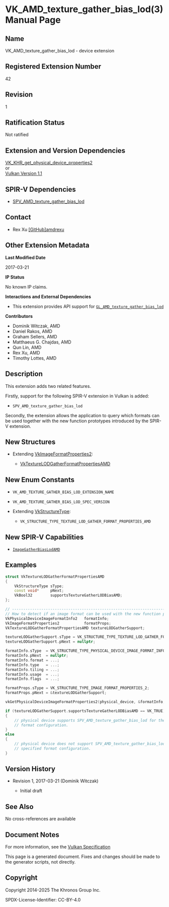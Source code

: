 # VK\_AMD\_texture\_gather\_bias\_lod(3) Manual Page

## Name

VK\_AMD\_texture\_gather\_bias\_lod - device extension



## [](#_registered_extension_number)Registered Extension Number

42

## [](#_revision)Revision

1

## [](#_ratification_status)Ratification Status

Not ratified

## [](#_extension_and_version_dependencies)Extension and Version Dependencies

[VK\_KHR\_get\_physical\_device\_properties2](https://registry.khronos.org/vulkan/specs/latest/man/html/VK_KHR_get_physical_device_properties2.html)  
or  
[Vulkan Version 1.1](#versions-1.1)

## [](#_spir_v_dependencies)SPIR-V Dependencies

- [SPV\_AMD\_texture\_gather\_bias\_lod](https://github.khronos.org/SPIRV-Registry/extensions/AMD/SPV_AMD_texture_gather_bias_lod.html)

## [](#_contact)Contact

- Rex Xu [\[GitHub\]amdrexu](https://github.com/KhronosGroup/Vulkan-Docs/issues/new?body=%5BVK_AMD_texture_gather_bias_lod%5D%20%40amdrexu%0A%2AHere%20describe%20the%20issue%20or%20question%20you%20have%20about%20the%20VK_AMD_texture_gather_bias_lod%20extension%2A)

## [](#_other_extension_metadata)Other Extension Metadata

**Last Modified Date**

2017-03-21

**IP Status**

No known IP claims.

**Interactions and External Dependencies**

- This extension provides API support for [`GL_AMD_texture_gather_bias_lod`](https://registry.khronos.org/OpenGL/extensions/AMD/AMD_texture_gather_bias_lod.txt)

**Contributors**

- Dominik Witczak, AMD
- Daniel Rakos, AMD
- Graham Sellers, AMD
- Matthaeus G. Chajdas, AMD
- Qun Lin, AMD
- Rex Xu, AMD
- Timothy Lottes, AMD

## [](#_description)Description

This extension adds two related features.

Firstly, support for the following SPIR-V extension in Vulkan is added:

- `SPV_AMD_texture_gather_bias_lod`

Secondly, the extension allows the application to query which formats can be used together with the new function prototypes introduced by the SPIR-V extension.

## [](#_new_structures)New Structures

- Extending [VkImageFormatProperties2](https://registry.khronos.org/vulkan/specs/latest/man/html/VkImageFormatProperties2.html):
  
  - [VkTextureLODGatherFormatPropertiesAMD](https://registry.khronos.org/vulkan/specs/latest/man/html/VkTextureLODGatherFormatPropertiesAMD.html)

## [](#_new_enum_constants)New Enum Constants

- `VK_AMD_TEXTURE_GATHER_BIAS_LOD_EXTENSION_NAME`
- `VK_AMD_TEXTURE_GATHER_BIAS_LOD_SPEC_VERSION`
- Extending [VkStructureType](https://registry.khronos.org/vulkan/specs/latest/man/html/VkStructureType.html):
  
  - `VK_STRUCTURE_TYPE_TEXTURE_LOD_GATHER_FORMAT_PROPERTIES_AMD`

## [](#_new_spir_v_capabilities)New SPIR-V Capabilities

- [`ImageGatherBiasLodAMD`](https://registry.khronos.org/vulkan/specs/latest/html/vkspec.html#spirvenv-capabilities-table-ImageGatherBiasLodAMD)

## [](#_examples)Examples

```c++
struct VkTextureLODGatherFormatPropertiesAMD
{
    VkStructureType sType;
    const void*     pNext;
    VkBool32        supportsTextureGatherLODBiasAMD;
};

// ----------------------------------------------------------------------------------------
// How to detect if an image format can be used with the new function prototypes.
VkPhysicalDeviceImageFormatInfo2   formatInfo;
VkImageFormatProperties2           formatProps;
VkTextureLODGatherFormatPropertiesAMD textureLODGatherSupport;

textureLODGatherSupport.sType = VK_STRUCTURE_TYPE_TEXTURE_LOD_GATHER_FORMAT_PROPERTIES_AMD;
textureLODGatherSupport.pNext = nullptr;

formatInfo.sType  = VK_STRUCTURE_TYPE_PHYSICAL_DEVICE_IMAGE_FORMAT_INFO_2;
formatInfo.pNext  = nullptr;
formatInfo.format = ...;
formatInfo.type   = ...;
formatInfo.tiling = ...;
formatInfo.usage  = ...;
formatInfo.flags  = ...;

formatProps.sType = VK_STRUCTURE_TYPE_IMAGE_FORMAT_PROPERTIES_2;
formatProps.pNext = &textureLODGatherSupport;

vkGetPhysicalDeviceImageFormatProperties2(physical_device, &formatInfo, &formatProps);

if (textureLODGatherSupport.supportsTextureGatherLODBiasAMD == VK_TRUE)
{
    // physical device supports SPV_AMD_texture_gather_bias_lod for the specified
    // format configuration.
}
else
{
    // physical device does not support SPV_AMD_texture_gather_bias_lod for the
    // specified format configuration.
}
```

## [](#_version_history)Version History

- Revision 1, 2017-03-21 (Dominik Witczak)
  
  - Initial draft

## [](#_see_also)See Also

No cross-references are available

## [](#_document_notes)Document Notes

For more information, see the [Vulkan Specification](https://registry.khronos.org/vulkan/specs/latest/html/vkspec.html#VK_AMD_texture_gather_bias_lod)

This page is a generated document. Fixes and changes should be made to the generator scripts, not directly.

## [](#_copyright)Copyright

Copyright 2014-2025 The Khronos Group Inc.

SPDX-License-Identifier: CC-BY-4.0